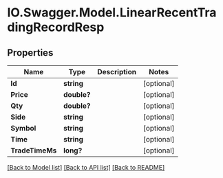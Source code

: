 # IO.Swagger.Model.LinearRecentTradingRecordResp
## Properties

Name | Type | Description | Notes
------------ | ------------- | ------------- | -------------
**Id** | **string** |  | [optional] 
**Price** | **double?** |  | [optional] 
**Qty** | **double?** |  | [optional] 
**Side** | **string** |  | [optional] 
**Symbol** | **string** |  | [optional] 
**Time** | **string** |  | [optional] 
**TradeTimeMs** | **long?** |  | [optional] 

[[Back to Model list]](../README.md#documentation-for-models) [[Back to API list]](../README.md#documentation-for-api-endpoints) [[Back to README]](../README.md)

